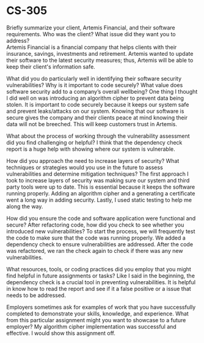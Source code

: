 # CS-305
Briefly summarize your client, Artemis Financial, and their software requirements. Who was the client? What issue did they want you to address?  
  Artemis Financial is a financial company that helps clients with their insurance, savings, investments and retirement. Artemis wanted to update their software to the latest security measures; thus, Artemis will be able to keep their client's information safe.  
  
What did you do particularly well in identifying their software security vulnerabilities? Why is it important to code securely? What value does software security add to a company’s overall wellbeing?
  One thing I thought I did well on was introducing an algorithm cipher to prevent data being stolen. It is important to code securely because it keeps our system safe and prevent leaks/attacks on our system. Knowing that our software is secure gives the company and their clients peace at mind knowing their data will not be breeched. This will keep customers trust in Artemis. 

What about the process of working through the vulnerability assessment did you find challenging or helpful?
  I think that the dependency check report is a huge help with showing where our system is vulnerable. 

How did you approach the need to increase layers of security? What techniques or strategies would you use in the future to assess vulnerabilities and determine mitigation techniques?
  The first approach I took to increase layers of security was making sure our system and third party tools were up to date. This is essential because it keeps the software running properly. Adding an algorithm cipher and a generating a certificate went a long way in adding security. Lastly, I used static testing to help me along the way. 

How did you ensure the code and software application were functional and secure? After refactoring code, how did you check to see whether you introduced new vulnerabilities?
  To start the process, we will frequently test the code to make sure that the code was running properly. We added a dependency check to ensure vulnerabilities are addressed. After the code was refactored, we ran the check again to check if there was any new vulnerabilities. 

What resources, tools, or coding practices did you employ that you might find helpful in future assignments or tasks?
  Like I said in the beginning, the dependency check is a crucial tool in preventing vulnerabilities. It is helpful in know how to read the report and see if it a false positive or a issue that needs to be addressed. 

Employers sometimes ask for examples of work that you have successfully completed to demonstrate your skills, knowledge, and experience. What from this particular assignment might you want to showcase to a future employer?
  My algorithm cipher implementation was successful and effective. I would show this assignment off.
